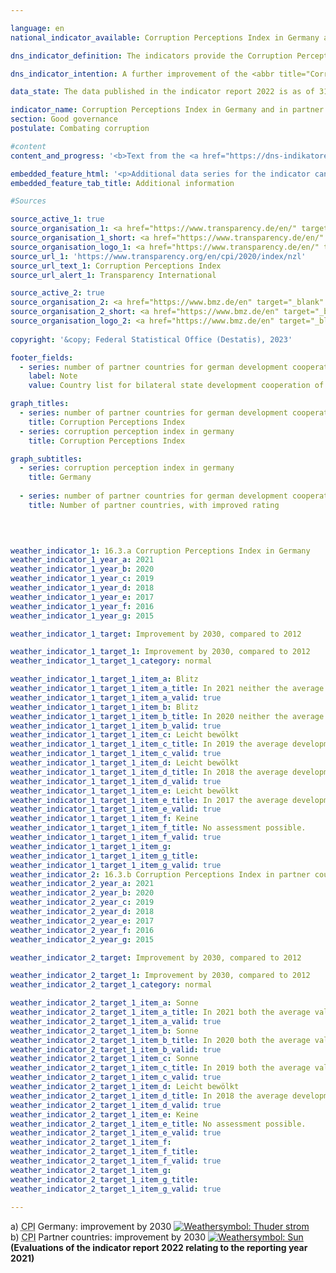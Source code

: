 ```yaml
---

language: en    
national_indicator_available: Corruption Perceptions Index in Germany and in partner countries for German development cooperation    

dns_indicator_definition: The indicators provide the Corruption Perceptions Index (<abbr title="Corruption Perception Index" tabindex="0">CPI</abbr>) from Transparency International for Germany (16.3.a) as well as the number of partner countries of German development assistance whose <abbr title="Corruption Perception Index" tabindex="0">CPI</abbr> has improved compared with 2012&nbsp;(16.3.b). The <abbr title="Corruption Perception Index" tabindex="0">CPI</abbr> measures how strongly corruption in the public sector is perceived in a country.    

dns_indicator_intention: A further improvement of the <abbr title="Corruption Perception Index" tabindex="0">CPI</abbr> for Germany is targeted for 2030. In addition, the <abbr title="Corruption Perception Index" tabindex="0">CPI</abbr> in the majority of partner countries involved in German development assistance should also improve. The base year in each case is 2012.    

data_state: The data published in the indicator report 2022 is as of 31 October 2022. The data shown on this platform is updated regularly, so that more current data may be available online than published in the <a href="https://dns-indikatoren.de/en/publications_reports/">indicator report 2022</a>.    

indicator_name: Corruption Perceptions Index in Germany and in partner countries for German development cooperation    
section: Good governance    
postulate: Combating corruption    

#content     
content_and_progress: '<b>Text from the <a href="https://dns-indikatoren.de/en/publications_reports/">Indicator Report 2022&nbsp;</a></b><br><br>The study on <abbr title="Corruption Perception Index" tabindex="0">CPI</abbr> conducted by Transparency International is the most comprehensive overview study on perceived public sector corruption. The <abbr title="Corruption Perception Index" tabindex="0">CPI</abbr> is a composite indicator that is based on various expert and corporate surveys regarding the perception of corruption in the public sector. Depending on the survey, underlying definitions of corruption may differ, and the sources used for calculations may change over time. The results of these surveys are prone to distortions due to information about prior <abbr title="Corruption Perception Index" tabindex="0">CPI</abbr> values or results from similar studies. The index includes all countries for which at least three selected surveys are available. In its analysis of the <abbr title="Corruption Perception Index" tabindex="0">CPI</abbr>, the Joint Research Centre of the European Commission points out that, the statistical significance of the change must also be examined when the results are interpreted and that even in the case of statistically significant differences, the results of this indicator should be interpreted with caution. Hence, comparison over time and among countries is limited.<br><br>Compared to 2012, Germany’s score improved from 79&nbsp;to 80&nbsp;points in 2021. This value has worsen in comparison to 2017, which means that Germany comes to tenth place in the ranking. Though, compared with 2012, this change should not be viewed as statistically significant (at a significance level of 5&nbsp;%).<br><br>The Federal Statistical Office also gathers information on the topic of corruption as part of its satisfaction survey on official services. According to this survey, during their contact with public authorities 3.9&nbsp;% of the population had the impression in 2021&nbsp;that public service employees were susceptible to corruption. In the corresponding survey of companies, 4.0&nbsp;% of companies had the impression that public service employees were open to corruption.<br><br>The Police Crime Statistics record all criminal matters that become known to the police. In 2021, 712&nbsp;cases of accepting/granting a benefit as well as taking/offering a bribe were recorded in the public sector. Furthermore, the Police Crime Statistics also list cases where bribes were taken or offered in commercial practice as well as concomitant offences of corruption such as fraud and breach of trust, document forgery, agreements in restriction of competition upon invitations to tender, obstruction of punishment, false certification in public office and violation of official secrecy.<br><br>With reference to German official development assistance, 48&nbsp;of the 87&nbsp;partner countries evaluated by the <abbr title="Corruption Perception Index" tabindex="0">CPI</abbr> scored better in 2021&nbsp;compared with 2012. In the review period, the number of partner countries developing in a positive direction has increased each year up to 2016. Their number decreased slightly in 2018&nbsp;and increased again in the subsequent years. As many as 31&nbsp;partner countries of German development assistance reported a statistically significant improvement (at a significance level of 5&nbsp;%) in 2021&nbsp;compared with 2012. In 2014, six partner countries had reported a significant improvement.'    

embedded_feature_html: '<p>Additional data series for the indicator can be found <a href="https://dnsTestEnvironment.github.io/dns-indicators/public/AddInfos/en/16_3_ab.pdf" target="_blank" >here</a>.</p><br><small>Note: You can display the PDF document directly in your browser or download the PDF document and open it with a PDF reader of your choice. We will be happy to advise you.</small>'
embedded_feature_tab_title: Additional information    

#Sources    

source_active_1: true
source_organisation_1: <a href="https://www.transparency.de/en/" target="_blank" onclick="return confirm_alert('Transparency International', 'En')">Transparency International e.V.</a>
source_organisation_1_short: <a href="https://www.transparency.de/en/" target="_blank" onclick="return confirm_alert('Transparency International', 'En')">Transparency International e.V.</a>
source_organisation_logo_1: <a href="https://www.transparency.de/en/" target="_blank" onclick="return confirm_alert('Transparency International', 'En')"><img src="https://dnsTestEnvironment.github.io/dns-indicators/public/OrgImgEn/ta.png" alt="Transparency International e.V." title=" Click here to visit the homepage of the organizationTransparency International e.V." style="height:60px; width:148px; border:transparent"/></a>
source_url_1: 'https://www.transparency.org/en/cpi/2020/index/nzl'
source_url_text_1: Corruption Perceptions Index
source_url_alert_1: Transparency International

source_active_2: true
source_organisation_2: <a href="https://www.bmz.de/en" target="_blank" onclick="return confirm_alert('the Federal Ministry for Economic Cooperation and Development', 'En')">Federal Ministry for Economic Cooperation and Development</a>
source_organisation_2_short: <a href="https://www.bmz.de/en" target="_blank" onclick="return confirm_alert('the Federal Ministry for Economic Cooperation and Development', 'En')">Federal Ministry for Economic Cooperation and Development</a>
source_organisation_logo_2: <a href="https://www.bmz.de/en" target="_blank" onclick="return confirm_alert('the Federal Ministry for Economic Cooperation and Development', 'En')"><img src="https://dnsTestEnvironment.github.io/dns-indicators/public/OrgImgEn/bmz.png" alt="Federal Ministry for Economic Cooperation and Development" title=" Click here to visit the homepage of the organizationFederal Ministry for Economic Cooperation and Development" style="height:60px; width:148px; border:transparent"/></a>
    
copyright: '&copy; Federal Statistical Office (Destatis), 2023'    

footer_fields:
  - series: number of partner countries for german development cooperation with improved cpi scores compared with 2012
    label: Note
    value: Country list for bilateral state development cooperation of the German Federal Ministry for Economic Cooperation and Development was updated in 2022. Data in the time series have been revised accordingly.    

graph_titles: 
  - series: number of partner countries for german development cooperation with improved cpi scores compared with 2012
    title: Corruption Perceptions Index
  - series: corruption perception index in germany
    title: Corruption Perceptions Index    

graph_subtitles: 
  - series: corruption perception index in germany
    title: Germany
    
  - series: number of partner countries for german development cooperation with improved cpi scores compared with 2012
    title: Number of partner countries, with improved rating
        

            

weather_indicator_1: 16.3.a Corruption Perceptions Index in Germany
weather_indicator_1_year_a: 2021
weather_indicator_1_year_b: 2020
weather_indicator_1_year_c: 2019
weather_indicator_1_year_d: 2018
weather_indicator_1_year_e: 2017
weather_indicator_1_year_f: 2016
weather_indicator_1_year_g: 2015

weather_indicator_1_target: Improvement by 2030, compared to 2012

weather_indicator_1_target_1: Improvement by 2030, compared to 2012
weather_indicator_1_target_1_category: normal

weather_indicator_1_target_1_item_a: Blitz
weather_indicator_1_target_1_item_a_title: In 2021 neither the average value nor the last change pointed in the right direction.
weather_indicator_1_target_1_item_a_valid: true
weather_indicator_1_target_1_item_b: Blitz
weather_indicator_1_target_1_item_b_title: In 2020 neither the average value nor the last change pointed in the right direction.
weather_indicator_1_target_1_item_b_valid: true
weather_indicator_1_target_1_item_c: Leicht bewölkt
weather_indicator_1_target_1_item_c_title: In 2019 the average development aimed in the right direction, but in the previous year there had been a development in the wrong direction or no change at all.
weather_indicator_1_target_1_item_c_valid: true
weather_indicator_1_target_1_item_d: Leicht bewölkt
weather_indicator_1_target_1_item_d_title: In 2018 the average development aimed in the right direction, but in the previous year there had been a development in the wrong direction or no change at all.
weather_indicator_1_target_1_item_d_valid: true
weather_indicator_1_target_1_item_e: Leicht bewölkt
weather_indicator_1_target_1_item_e_title: In 2017 the average development aimed in the right direction, but in the previous year there had been a development in the wrong direction or no change at all.
weather_indicator_1_target_1_item_e_valid: true
weather_indicator_1_target_1_item_f: Keine
weather_indicator_1_target_1_item_f_title: No assessment possible.
weather_indicator_1_target_1_item_f_valid: true
weather_indicator_1_target_1_item_g: 
weather_indicator_1_target_1_item_g_title: 
weather_indicator_1_target_1_item_g_valid: true
weather_indicator_2: 16.3.b Corruption Perceptions Index in partner countries for German development cooperation
weather_indicator_2_year_a: 2021
weather_indicator_2_year_b: 2020
weather_indicator_2_year_c: 2019
weather_indicator_2_year_d: 2018
weather_indicator_2_year_e: 2017
weather_indicator_2_year_f: 2016
weather_indicator_2_year_g: 2015

weather_indicator_2_target: Improvement by 2030, compared to 2012

weather_indicator_2_target_1: Improvement by 2030, compared to 2012
weather_indicator_2_target_1_category: normal

weather_indicator_2_target_1_item_a: Sonne
weather_indicator_2_target_1_item_a_title: In 2021 both the average value and the previous annual change pointed in the right direction.
weather_indicator_2_target_1_item_a_valid: true
weather_indicator_2_target_1_item_b: Sonne
weather_indicator_2_target_1_item_b_title: In 2020 both the average value and the previous annual change pointed in the right direction.
weather_indicator_2_target_1_item_b_valid: true
weather_indicator_2_target_1_item_c: Sonne
weather_indicator_2_target_1_item_c_title: In 2019 both the average value and the previous annual change pointed in the right direction.
weather_indicator_2_target_1_item_c_valid: true
weather_indicator_2_target_1_item_d: Leicht bewölkt
weather_indicator_2_target_1_item_d_title: In 2018 the average development aimed in the right direction, but in the previous year there had been a development in the wrong direction or no change at all.
weather_indicator_2_target_1_item_d_valid: true
weather_indicator_2_target_1_item_e: Keine
weather_indicator_2_target_1_item_e_title: No assessment possible.
weather_indicator_2_target_1_item_e_valid: true
weather_indicator_2_target_1_item_f: 
weather_indicator_2_target_1_item_f_title: 
weather_indicator_2_target_1_item_f_valid: true
weather_indicator_2_target_1_item_g: 
weather_indicator_2_target_1_item_g_title: 
weather_indicator_2_target_1_item_g_valid: true    
    
---
```



<div>
  <div class="my-header">
    <label class="default">a) <abbr title="Corruption Perception Index" tabindex="0">CPI</abbr> Germany: improvement by 2030
      <a href="https://dnsTestEnvironment.github.io/dns-indicators/en/status"><img src="https://g205sdgs.github.io/sdg-indicators/public/Wettersymbole/Blitz.png" title="In 2021 neither the average value nor the last change pointed in the right direction." alt="Weathersymbol: Thuder strom"/>
      </a>
    </label>
  </div>
</div>
<div>
  <div class="my-header">
    <label class="default">b) <abbr title="Corruption Perception Index" tabindex="0">CPI</abbr> Partner countries: improvement by 2030
      <a href="https://dnsTestEnvironment.github.io/dns-indicators/en/status"><img src="https://g205sdgs.github.io/sdg-indicators/public/Wettersymbole/Sonne.png" title="In 2021 both the average value and the previous annual change pointed in the right direction." alt="Weathersymbol: Sun"/>
      </a>
    </label>
  </div>
</div>
<div class="my-header-note">
  <label class="default"><b>(Evaluations of the indicator report 2022 relating to the reporting year 2021)
  </b></label>
</div>